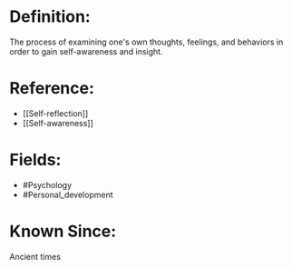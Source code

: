 

# Definition:
The process of examining one's own thoughts, feelings, and behaviors in order to gain self-awareness and insight.

# Reference:
- [[Self-reflection]]
- [[Self-awareness]]

# Fields: 
- #Psychology
- #Personal_development

# Known Since:
Ancient times

